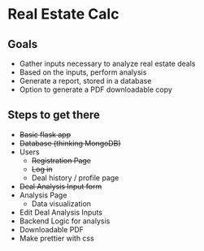 # Real Estate Calc

## Goals

-   Gather inputs necessary to analyze real estate deals
-   Based on the inputs, perform analysis
-   Generate a report, stored in a database
-   Option to generate a PDF downloadable copy

## Steps to get there

-   ~~Basic flask app~~
-   ~~Database (thinking MongoDB)~~
-   Users
    -   ~~Registration Page~~
    -   ~~Log in~~
    -   Deal history / profile page
-   ~~Deal Analysis Input form~~
-   Analysis Page
    -   Data visualization
-   Edit Deal Analysis Inputs
-   Backend Logic for analysis
-   Downloadable PDF
-   Make prettier with css
